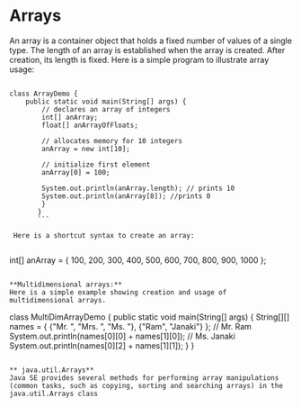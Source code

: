 # Arrays

An array is a container object that holds a fixed number of values of a single type. The length of an array is established when the array is created. After creation, its length is fixed. Here is a simple program to illustrate array usage:
```

class ArrayDemo {
    public static void main(String[] args) {
        // declares an array of integers
        int[] anArray;
        float[] anArrayOfFloats;

        // allocates memory for 10 integers
        anArray = new int[10];
           
        // initialize first element
        anArray[0] = 100;
        
        System.out.println(anArray.length); // prints 10
        System.out.println(anArray[8]); //prints 0
        }
       }
       ```
       
 Here is a shortcut syntax to create an array:
 
 ```
int[] anArray = { 
    100, 200, 300,
    400, 500, 600, 
    700, 800, 900, 1000
};
```

**Multidimensional arrays:**
Here is a simple example showing creation and usage of multidimensional arrays.

```
class MultiDimArrayDemo {
    public static void main(String[] args) {
        String[][] names = {
            {"Mr. ", "Mrs. ", "Ms. "},
            {"Ram", "Janaki"}
        };
        // Mr. Ram
        System.out.println(names[0][0] + names[1][0]);
        // Ms. Janaki
        System.out.println(names[0][2] + names[1][1]);
    }
}
```

** java.util.Arrays**
Java SE provides several methods for performing array manipulations (common tasks, such as copying, sorting and searching arrays) in the java.util.Arrays class


